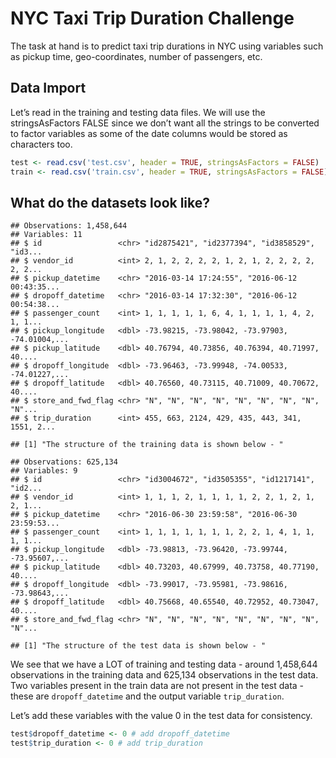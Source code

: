 NYC Taxi Trip Duration Challenge
================================

The task at hand is to predict taxi trip durations in NYC using
variables such as pickup time, geo-coordinates, number of passengers,
etc.

Data Import
-----------

Let’s read in the training and testing data files. We will use the
stringsAsFactors FALSE since we don’t want all the strings to be
converted to factor variables as some of the date columns would be
stored as characters too.

``` r
test <- read.csv('test.csv', header = TRUE, stringsAsFactors = FALSE)
train <- read.csv('train.csv', header = TRUE, stringsAsFactors = FALSE)
```

What do the datasets look like?
-------------------------------

    ## Observations: 1,458,644
    ## Variables: 11
    ## $ id                 <chr> "id2875421", "id2377394", "id3858529", "id3...
    ## $ vendor_id          <int> 2, 1, 2, 2, 2, 2, 1, 2, 1, 2, 2, 2, 2, 2, 2...
    ## $ pickup_datetime    <chr> "2016-03-14 17:24:55", "2016-06-12 00:43:35...
    ## $ dropoff_datetime   <chr> "2016-03-14 17:32:30", "2016-06-12 00:54:38...
    ## $ passenger_count    <int> 1, 1, 1, 1, 1, 6, 4, 1, 1, 1, 1, 4, 2, 1, 1...
    ## $ pickup_longitude   <dbl> -73.98215, -73.98042, -73.97903, -74.01004,...
    ## $ pickup_latitude    <dbl> 40.76794, 40.73856, 40.76394, 40.71997, 40....
    ## $ dropoff_longitude  <dbl> -73.96463, -73.99948, -74.00533, -74.01227,...
    ## $ dropoff_latitude   <dbl> 40.76560, 40.73115, 40.71009, 40.70672, 40....
    ## $ store_and_fwd_flag <chr> "N", "N", "N", "N", "N", "N", "N", "N", "N"...
    ## $ trip_duration      <int> 455, 663, 2124, 429, 435, 443, 341, 1551, 2...

    ## [1] "The structure of the training data is shown below - "

    ## Observations: 625,134
    ## Variables: 9
    ## $ id                 <chr> "id3004672", "id3505355", "id1217141", "id2...
    ## $ vendor_id          <int> 1, 1, 1, 2, 1, 1, 1, 1, 2, 2, 1, 2, 1, 2, 1...
    ## $ pickup_datetime    <chr> "2016-06-30 23:59:58", "2016-06-30 23:59:53...
    ## $ passenger_count    <int> 1, 1, 1, 1, 1, 1, 1, 2, 2, 1, 4, 1, 1, 1, 1...
    ## $ pickup_longitude   <dbl> -73.98813, -73.96420, -73.99744, -73.95607,...
    ## $ pickup_latitude    <dbl> 40.73203, 40.67999, 40.73758, 40.77190, 40....
    ## $ dropoff_longitude  <dbl> -73.99017, -73.95981, -73.98616, -73.98643,...
    ## $ dropoff_latitude   <dbl> 40.75668, 40.65540, 40.72952, 40.73047, 40....
    ## $ store_and_fwd_flag <chr> "N", "N", "N", "N", "N", "N", "N", "N", "N"...

    ## [1] "The structure of the test data is shown below - "

We see that we have a LOT of training and testing data - around
1,458,644 observations in the training data and 625,134 observations in
the test data. Two variables present in the train data are not present
in the test data - these are `dropoff_datetime` and the output variable
`trip_duration`. <br>

Let’s add these variables with the value 0 in the test data for
consistency.

``` r
test$dropoff_datetime <- 0 # add dropoff_datetime
test$trip_duration <- 0 # add trip_duration
```
